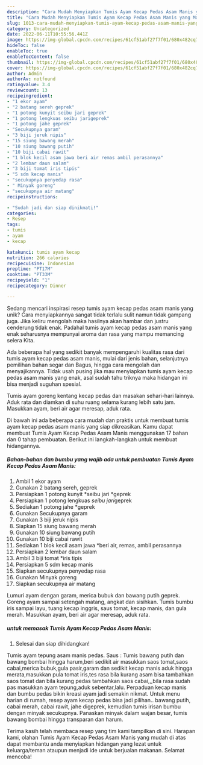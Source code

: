 ```yaml
---
description: "Cara Mudah Menyiapkan Tumis Ayam Kecap Pedas Asam Manis yang Mantap"
title: "Cara Mudah Menyiapkan Tumis Ayam Kecap Pedas Asam Manis yang Mantap"
slug: 1013-cara-mudah-menyiapkan-tumis-ayam-kecap-pedas-asam-manis-yang-mantap
category: Uncategorized
date: 2022-06-11T10:55:56.441Z
image: https://img-global.cpcdn.com/recipes/61cf51abf27f7f01/680x482cq70/tumis-ayam-kecap-pedas-asam-manis-foto-resep-utama.jpg
hideToc: false
enableToc: true
enableTocContent: false
thumbnail: https://img-global.cpcdn.com/recipes/61cf51abf27f7f01/680x482cq70/tumis-ayam-kecap-pedas-asam-manis-foto-resep-utama.jpg
cover: https://img-global.cpcdn.com/recipes/61cf51abf27f7f01/680x482cq70/tumis-ayam-kecap-pedas-asam-manis-foto-resep-utama.jpg
author: Admin
authorAv: notfound
ratingvalue: 3.4
reviewcount: 13
recipeingredient:
- "1 ekor ayam"
- "2 batang sereh geprek"
- "1 potong kunyit seibu jari geprek"
- "1 potong lengkuas seibu jarigeprek"
- "1 potong jahe geprek"
- "Secukupnya garam"
- "3 biji jeruk nipis"
- "15 siung bawang merah"
- "10 siung bawang putih"
- "10 biji cabai rawit"
- "1 blok kecil asam jawa beri air remas ambil perasannya"
- "2 lembar daun salam"
- "3 biji tomat iris tipis"
- "5 sdm kecap manis"
- "secukupnya penyedap rasa"
- " Minyak goreng"
- "secukupnya air matang"
recipeinstructions:

- "Sudah jadi dan siap dinikmati!"
categories:
- Resep
tags:
- tumis
- ayam
- kecap

katakunci: tumis ayam kecap 
nutrition: 266 calories
recipecuisine: Indonesian
preptime: "PT17M"
cooktime: "PT33M"
recipeyield: "1"
recipecategory: Dinner

---
```





Sedang mencari inspirasi resep tumis ayam kecap pedas asam manis yang unik? Cara menyiapkannya sangat tidak terlalu sulit namun tidak gampang juga. Jika keliru mengolah maka hasilnya akan hambar dan justru cenderung tidak enak. Padahal tumis ayam kecap pedas asam manis yang enak seharusnya mempunyai aroma dan rasa yang mampu memancing selera Kita.





Ada beberapa hal yang sedikit banyak mempengaruhi kualitas rasa dari tumis ayam kecap pedas asam manis, mulai dari jenis bahan, selanjutnya pemilihan bahan segar dan Bagus, hingga cara mengolah dan menyajikannya. Tidak usah pusing jika mau menyiapkan tumis ayam kecap pedas asam manis yang enak,      asal sudah tahu triknya maka hidangan ini bisa menjadi suguhan spesial.














Tumis ayam goreng kentang kecap pedas dan masakan sehari-hari lainnya. Aduk rata dan diamkan di suhu ruang selama kurang lebih satu jam. Masukkan ayam, beri air agar meresap, aduk rata.






Di bawah ini ada beberapa cara mudah dan praktis untuk membuat tumis ayam kecap pedas asam manis yang siap dikreasikan. Kamu dapat membuat Tumis Ayam Kecap Pedas Asam Manis menggunakan 17 bahan dan 0 tahap pembuatan. Berikut ini langkah-langkah untuk membuat hidangannya.

<!--inarticleads1-->

##### Bahan-bahan dan bumbu yang wajib ada untuk pembuatan Tumis Ayam Kecap Pedas Asam Manis:

1. Ambil 1 ekor ayam
1. Gunakan 2 batang sereh, geprek
1. Persiapkan 1 potong kunyit *seibu jari *geprek
1. Persiapkan 1 potong lengkuas *seibu jari*geprek
1. Sediakan 1 potong jahe *geprek
1. Gunakan Secukupnya garam
1. Gunakan 3 biji jeruk nipis
1. Siapkan 15 siung bawang merah
1. Gunakan 10 siung bawang putih
1. Gunakan 10 biji cabai rawit
1. Sediakan 1 blok kecil asam jawa *beri air, remas, ambil perasannya
1. Persiapkan 2 lembar daun salam
1. Ambil 3 biji tomat *iris tipis
1. Persiapkan 5 sdm kecap manis
1. Siapkan secukupnya penyedap rasa
1. Gunakan  Minyak goreng
1. Siapkan secukupnya air matang


Lumuri ayam dengan garam, merica bubuk dan bawang putih geprek. Goreng ayam sampai setengah matang, angkat dan sisihkan. Tumis bumbu iris sampai layu, tuang kecap inggris, saus tomat, kecap manis, dan gula merah. Masukkan ayam, beri air agar meresap, aduk rata. 

<!--inarticleads2-->

#####  untuk memasak Tumis Ayam Kecap Pedas Asam Manis:


1. Selesai dan siap dihidangkan!

Tumis ayam tepung asam manis pedas. Saus : Tumis bawang putih dan bawang bombai hingga harum,beri sedikit air masukkan saos tomat,saos cabai,merica bubuk,gula pasir,garam dan sedikit kecap manis aduk hingga merata,masukkan pula tomat iris,tes rasa bila kurang asam bisa tambahkan saos tomat dan bila kurang pedas tambahkan saos cabai,,,bila rasa sudah pas masukkan ayam tepung,aduk sebentar,lalu. Perpaduan kecap manis dan bumbu pedas bikin kreasi ayam jadi semakin nikmat. Untuk menu harian di rumah, resep ayam kecap pedas bisa jadi pilihan.. bawang putih, cabai merah, cabai rawit, jahe digeprek, kemudian tumis irisan bumbu dengan minyak secukupnya. Panaskan minyak dalam wajan besar, tumis bawang bombai hingga transparan dan harum. 

Terima kasih telah membaca resep yang tim kami tampilkan di sini. Harapan kami, olahan Tumis Ayam Kecap Pedas Asam Manis yang mudah di atas dapat membantu anda menyiapkan hidangan yang lezat untuk keluarga/teman ataupun menjadi ide untuk berjualan makanan. Selamat mencoba!
